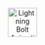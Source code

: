 <!-- ⚡ Animated Lightning Bolt GIF -->
<p align="center">
  <img src="https://media.giphy.com/media/xT0xezQGU5xCDJuCPe/giphy.gif" width="60" alt="Lightning Bolt Animation" />
</p>